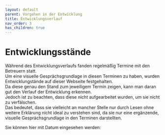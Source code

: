 ```yaml
---
layout: default
parent: Vorgehen in der Entwicklung
title: Entwicklungsverlauf
nav_order: 3
has_children: true
---
```



# Entwicklungsstände
Während des Entwicklungsverlaufs fanden regelmäßig Termine mit den Betreuern statt. <br/> 
Um eine visuelle Gesprächsgrundlage in diesen Terminen zu haben, wurden Entwicklungstände auf dieser Webseite festgehalten. <br/>
Da diese genau den Stand zum jeweiligem Termin zeigen, kann man daran gut den Verlauf der Entwicklung erkennen. <br/>
Jedoch ist zu beachten, dass diese nicht aufgearbeitet wurden, um sie nicht zu verfälschen. <br/> Das bedeutet, dass sie vielleicht an mancher Stelle nur durch Lesen ohne weitere Erklärung nicht ideal zu verstehen sind, da sie nur eine ergänzende, visuelle Gesprächsgrundlage in den Terminen darstellten. <br/>

Sie können hier mit Datum eingesehen werden: